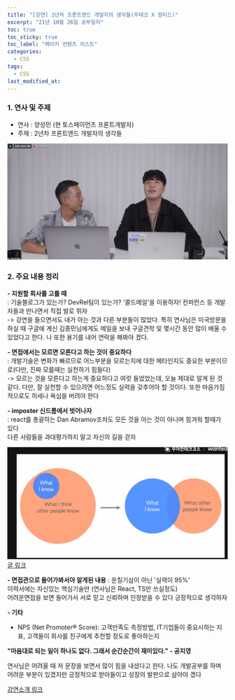 ```yaml
---
title: "[강연] 2년차 프론트엔드 개발자의 생각들(우테코 X 원티드)"
excerpt: "21년 10월 26일 공부일지"
toc: true
toc_sticky: true
toc_label: "페이지 컨텐츠 리스트"
categories:
  - CSS
tags:
  - CSS
last_modified_at:
---
```

### **1. 연사 및 주제**
 - 연사 : 양성민 (현 토스페이먼츠 프론트개발자)
 - 주제 : 2년차 프론트엔드 개발자의 생각들

![온라인강연 이미지](./images/../../_posts/images/2021-10-16-image.png)

### **2. 주요 내용 정리**    

**- 지원할 회사를 고를 때**    
: 기술블로그가 있는가? DevRel팀이 있는가? '콜드메일'을 이용하자! 컨퍼런스 등 개발자들과 만나면서 직접 발로 뛰자    
-> 강연을 들으면서도 내가 아는 것과 다른 부분들이 많았다. 특히 연사님은 미국방문을 하실 때 구글에 계신 김종민님에게도 메일을 보내 구글견학 및 몇시간 동안 많이 배울 수 있었다고 한다. 나 또한 용기를 내어 연락을 해봐야 겠다.

**- 면접에서는 모르면 모른다고 하는 것이 중요하다**    
  : 개발기술은 변화가 빠르므로 어느부분을 모르는지에 대한 메타인지도 중요한 부분이므로(다만, 진짜 모를때는 실천하기 힘들다)     
  -> 모르는 것을 모른다고 하는게 중요하다고 여럿 들었었는데, 오늘 제대로 알게 된 것 같다. 다만, 잘 실천할 수 있으려면 어느정도 실력을 갖추어야 할 것이다. 또한 마음가짐적으로도 허세나 욕심을 버려야 한다 


**- imposter 신드롬에서 벗어나자**    
  : react를 총괄하는 Dan Abramov조차도 모든 것을 아는 것이 아니며 힘겨워 할때가 있다          
  다른 사람들을 과대평가하지 말고 자신의 길을 걷자

![임포스터신드롬](./images/../../_posts/images/2021-10-16-image2.png)
[글 링크](https://overreacted.io/ko/things-i-dont-know-as-of-2018/)

**- 면접관으로 들어가봐서야 알게된 내용**
  : 운칠기삼이 아닌 '실력이 95%'     
    이력서에는 자신있는 핵심기술만 (연사님은 React, TS만 쓰실정도)     
    어려운면접을 보면 들어가서 서로 믿고 신뢰하며 인정받을 수 있다 긍정적으로 생각하자

**- 기타**
- NPS (Net Promoter® Score): 고객만족도 측정방법, IT기업들이 중요시하는 지표, 고객들이 회사를 친구에게 추천할 정도로 좋아하는지

**"마음대로 되는 일이 하나도 없다. 그래서 순간순간이 재미있다." - 공지영**

연사님은 어려울 때 저 문장을 보면서 많이 힘을 내셨다고 한다. 나도 개발공부를 하며 어려운 부분이 있겠지만 긍정적으로 받아들이고 성장의 발판으로 삼아야 겠다


[강연소개 링크](https://www.wanted.co.kr/events/livetalk42)

